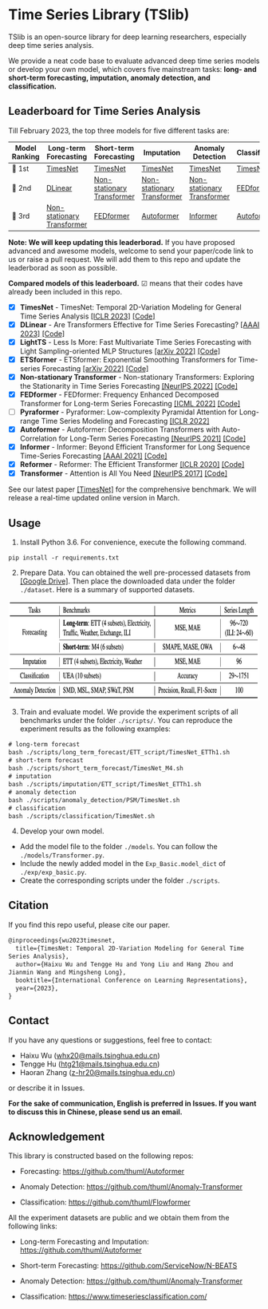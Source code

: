 # Time Series Library (TSlib)
TSlib is an open-source library for deep learning researchers, especially deep time series analysis.

We provide a neat code base to evaluate advanced deep time series models or develop your own model, which covers five mainstream tasks: **long- and short-term forecasting, imputation, anomaly detection, and classification.**

## Leaderboard for Time Series Analysis

Till February 2023, the top three models for five different tasks are:

| Model<br>Ranking | Long-term<br>Forecasting                                     | Short-term<br>Forecasting                                    | Imputation                                                   | Anomaly<br>Detection                                         | Classification                                     |
| ---------------- | ------------------------------------------------------------ | ------------------------------------------------------------ | ------------------------------------------------------------ | ------------------------------------------------------------ | -------------------------------------------------- |
| 🥇 1st            | [TimesNet](https://arxiv.org/abs/2210.02186)                 | [TimesNet](https://arxiv.org/abs/2210.02186)                 | [TimesNet](https://arxiv.org/abs/2210.02186)                 | [TimesNet](https://arxiv.org/abs/2210.02186)                 | [TimesNet](https://arxiv.org/abs/2210.02186)       |
| 🥈 2nd            | [DLinear](https://github.com/cure-lab/LTSF-Linear)           | [Non-stationary<br/>Transformer](https://github.com/thuml/Nonstationary_Transformers) | [Non-stationary<br/>Transformer](https://github.com/thuml/Nonstationary_Transformers) | [Non-stationary<br/>Transformer](https://github.com/thuml/Nonstationary_Transformers) | [FEDformer](https://github.com/MAZiqing/FEDformer) |
| 🥉 3rd            | [Non-stationary<br>Transformer](https://github.com/thuml/Nonstationary_Transformers) | [FEDformer](https://github.com/MAZiqing/FEDformer)           | [Autoformer](https://github.com/thuml/Autoformer)            | [Informer](https://github.com/zhouhaoyi/Informer2020)        | [Autoformer](https://github.com/thuml/Autoformer)  |

**Note: We will keep updating this leaderborad.** If you have proposed advanced and awesome models, welcome to send your paper/code link to us or raise a pull request. We will add them to this repo and update the leaderborad as soon as possible.

**Compared models of this leaderboard.** ☑ means that their codes have already been included in this repo.

  - [x] **TimesNet** - TimesNet: Temporal 2D-Variation Modeling for General Time Series Analysis [[ICLR 2023]](https://openreview.net/pdf?id=ju_Uqw384Oq) [[Code]](https://github.com/thuml/TimesNet/blob/main/models/TimesNet.py)
  - [x] **DLinear** - Are Transformers Effective for Time Series Forecasting? [[AAAI 2023]](https://arxiv.org/pdf/2205.13504.pdf) [[Code]](https://github.com/thuml/TimesNet/blob/main/models/DLinear.py)
  - [x] **LightTS** - Less Is More: Fast Multivariate Time Series Forecasting with Light Sampling-oriented MLP Structures [[arXiv 2022]](https://arxiv.org/abs/2207.01186) [[Code]](https://github.com/thuml/TimesNet/blob/main/models/LightTS.py)
  - [x] **ETSformer** - ETSformer: Exponential Smoothing Transformers for Time-series Forecasting [[arXiv 2022]](https://arxiv.org/abs/2202.01381) [[Code]](https://github.com/thuml/Time-Series-Library/blob/main/models/ETSformer.py)
  - [x] **Non-stationary Transformer** - Non-stationary Transformers: Exploring the Stationarity in Time Series Forecasting [[NeurIPS 2022]](https://openreview.net/pdf?id=ucNDIDRNjjv) [[Code]](https://github.com/thuml/TimesNet/blob/main/models/Nonstationary_Transformer.py)
  - [x] **FEDformer** - FEDformer: Frequency Enhanced Decomposed Transformer for Long-term Series Forecasting [[ICML 2022]](https://proceedings.mlr.press/v162/zhou22g.html) [[Code]](https://github.com/thuml/TimesNet/blob/main/models/FEDformer.py)
  - [ ] **Pyraformer** - Pyraformer: Low-complexity Pyramidal Attention for Long-range Time Series Modeling and Forecasting [[ICLR 2022]](https://openreview.net/pdf?id=0EXmFzUn5I)
  - [x] **Autoformer** - Autoformer: Decomposition Transformers with Auto-Correlation for Long-Term Series Forecasting [[NeurIPS 2021]](https://openreview.net/pdf?id=I55UqU-M11y) [[Code]](https://github.com/thuml/TimesNet/blob/main/models/Autoformer.py)
  - [x] **Informer** - Informer: Beyond Efficient Transformer for Long Sequence Time-Series Forecasting [[AAAI 2021]](https://ojs.aaai.org/index.php/AAAI/article/view/17325/17132) [[Code]](https://github.com/thuml/TimesNet/blob/main/models/Informer.py)
  - [x] **Reformer** - Reformer: The Efficient Transformer [[ICLR 2020]](https://openreview.net/forum?id=rkgNKkHtvB) [[Code]](https://github.com/thuml/TimesNet/blob/main/models/Reformer.py)
  - [x] **Transformer** - Attention is All You Need [[NeurIPS 2017]](https://proceedings.neurips.cc/paper/2017/file/3f5ee243547dee91fbd053c1c4a845aa-Paper.pdf) [[Code]](https://github.com/thuml/TimesNet/blob/main/models/Transformer.py)

See our latest paper [[TimesNet]](https://arxiv.org/abs/2210.02186) for the comprehensive benchmark. We will release a real-time updated online version in March.

## Usage

1. Install Python 3.6. For convenience, execute the following command.

```
pip install -r requirements.txt
```

2. Prepare Data. You can obtained the well pre-processed datasets from [[Google Drive]](https://drive.google.com/drive/folders/13Cg1KYOlzM5C7K8gK8NfC-F3EYxkM3D2?usp=sharing). Then place the downloaded data under the folder `./dataset`. Here is a summary of supported datasets.

<p align="center">
<img src=".\pic\dataset.png" height = "200" alt="" align=center />
</p>

3. Train and evaluate model. We provide the experiment scripts of all benchmarks under the folder `./scripts/`. You can reproduce the experiment results as the following examples:

```
# long-term forecast
bash ./scripts/long_term_forecast/ETT_script/TimesNet_ETTh1.sh
# short-term forecast
bash ./scripts/short_term_forecast/TimesNet_M4.sh
# imputation
bash ./scripts/imputation/ETT_script/TimesNet_ETTh1.sh
# anomaly detection
bash ./scripts/anomaly_detection/PSM/TimesNet.sh
# classification
bash ./scripts/classification/TimesNet.sh
```

4. Develop your own model.

- Add the model file to the folder `./models`. You can follow the `./models/Transformer.py`.
- Include the newly added model in the `Exp_Basic.model_dict` of  `./exp/exp_basic.py`.
- Create the corresponding scripts under the folder `./scripts`.

## Citation

If you find this repo useful, please cite our paper.

```
@inproceedings{wu2023timesnet,
  title={TimesNet: Temporal 2D-Variation Modeling for General Time Series Analysis},
  author={Haixu Wu and Tengge Hu and Yong Liu and Hang Zhou and Jianmin Wang and Mingsheng Long},
  booktitle={International Conference on Learning Representations},
  year={2023},
}
```

## Contact
If you have any questions or suggestions, feel free to contact:

- Haixu Wu (whx20@mails.tsinghua.edu.cn)
- Tengge Hu (htg21@mails.tsinghua.edu.cn)
- Haoran Zhang (z-hr20@mails.tsinghua.edu.cn)

or describe it in Issues.

**For the sake of communication, English is preferred in Issues. If you want to discuss this in Chinese, please send us an email.**

## Acknowledgement

This library is constructed based on the following repos:

- Forecasting: https://github.com/thuml/Autoformer

- Anomaly Detection: https://github.com/thuml/Anomaly-Transformer

- Classification: https://github.com/thuml/Flowformer

All the experiment datasets are public and we obtain them from the following links:

- Long-term Forecasting and Imputation: https://github.com/thuml/Autoformer

- Short-term Forecasting: https://github.com/ServiceNow/N-BEATS

- Anomaly Detection: https://github.com/thuml/Anomaly-Transformer

- Classification: https://www.timeseriesclassification.com/
